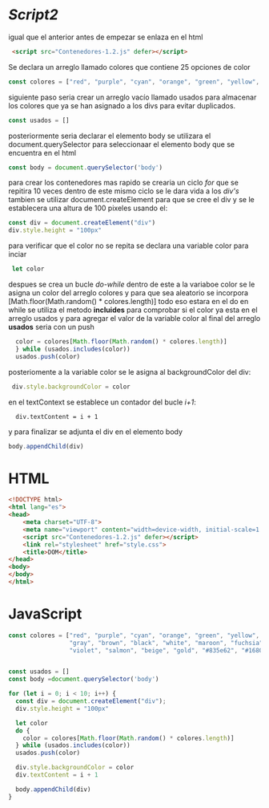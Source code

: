 # *Script2*
igual que el anterior antes de empezar se enlaza en el html 
```html
 <script src="Contenedores-1.2.js" defer></script>
 ```
Se  declara  un arreglo llamado colores que contiene 25 opciones de color
```JavaScript
const colores = ["red", "purple", "cyan", "orange", "green", "yellow", "blue",     "pink","gray", "brown", "black", "white", "maroon", "fuchsia", "lime", "turquoise", "violet", "salmon", "beige", "gold", "#835e62", "#168056", "#1DC281","#A47EA0","#B1B73B"]
```
siguiente paso seria crear un arreglo vacío llamado usados para almacenar los colores que ya se han asignado a los divs para evitar duplicados.
```JavaScript
const usados = []
```
posteriormente seria declarar el elemento body  se utilizara el document.querySelector para seleccionaar el elemento body que se encuentra en el html 
```JavaScript
const body = document.querySelector('body')
``` 
para crear los contenedores mas rapido se crearia un ciclo *for* que se repitira 10 veces dentro de este mismo ciclo se le dara vida a los *div's* tambien se utilizar document.createElement para que se cree el div y se le establecera una altura de 100 pixeles usando el:
```JavaScript
const div = document.createElement("div")
div.style.height = "100px"
```
para verificar que el color no se repita se declara una variable color para inciar  
```JavaScript
 let color
```
despues se crea un bucle *do-while* dentro de este a la variaboe color se le asigna un color del arreglo colores y para que sea aleatorio se incorpora [Math.floor(Math.random() * colores.length)]
todo eso estara en el do 
en while se utiliza el metodo **incluides** para comprobar si el color ya esta en el arreglo usados y para agregar el valor de la variable color al final del arreglo **usados** seria  con un push
```JavaScript
  color = colores[Math.floor(Math.random() * colores.length)]
  } while (usados.includes(color))
  usados.push(color)
```
posteriomente a la variable color se le asigna al backgroundColor del div:
```javaScript
 div.style.backgroundColor = color
```
en el textContext se establece un contador del bucle *i+1*:
```
  div.textContent = i + 1
```
y para finalizar se adjunta el div en el elemento body 
```JavaScript
body.appendChild(div)
```
# HTML
```html
<!DOCTYPE html>
<html lang="es">
<head>
    <meta charset="UTF-8">
    <meta name="viewport" content="width=device-width, initial-scale=1.0">
    <script src="Contenedores-1.2.js" defer></script>
    <link rel="stylesheet" href="style.css">
    <title>DOM</title>
</head>
<body>
</body>
</html> 
```
# JavaScript
```JavaScript
const colores = ["red", "purple", "cyan", "orange", "green", "yellow", "blue", "pink",
                 "gray", "brown", "black", "white", "maroon", "fuchsia", "lime", "turquoise",
                 "violet", "salmon", "beige", "gold", "#835e62", "#168056", "#1DC281","#A47EA0","#B1B73B"]


const usados = []
const body =document.querySelector('body')

for (let i = 0; i < 10; i++) {
  const div = document.createElement("div");
  div.style.height = "100px"

  let color
  do {
    color = colores[Math.floor(Math.random() * colores.length)]
  } while (usados.includes(color))
  usados.push(color)

  div.style.backgroundColor = color
  div.textContent = i + 1

  body.appendChild(div)
}
```
